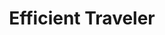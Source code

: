 ---
title: "Efficient Traveler"

spell:
  schools:
    - name:        "Transmutation"
      subschools:  []
      descriptors: []
  classes:
    - name:  "Bard"
      abbr:  "Brd"
      level: 2
    - name:  "Sorcerer/Wizard"
      abbr:  "Sor/Wiz"
      level: 3
  components:         [V, S]
  castingTime:        "1 standard action"
  range:              "Touch"
  target:             "Individual or creature touched"
  duration:           "1 hour/level"
  savingThrow:        "Will negates (harmless)"
  spellResistance:    "No"
  fluffText:          "They were chuckling at the gnome, for he had picked up much more than it seemed he could easily carry. In fact, there was some doubt as to whether he would be able to move at all. However, with a word and a quick gesture, he trotted right out the door, to the disbelief of the rest of the tavern's patrons."
  description:        |
    With this spell, you are able to treat your load as though it weighed only 25% of what it actually weighs. This allows for smaller characters to carry larger amounts of gear, etc. For example, Dalrick has a strength score of 10, giving him a light load of 33 lb. or less. With this spell, a load of 133 lb. or less would be considered light for Dalrick. Essentially, Dalrick's strength score has been increased by +10 for the purpose of determining how much he can carry.

    **Note:** This spell does not affect any other aspects of the character's strength, such as ability to use heavy items, weapon attack and damage rolls, strength checks made for any reason, etc. It merely allows a character to carry much more gear than they would be able to otherwise.
---